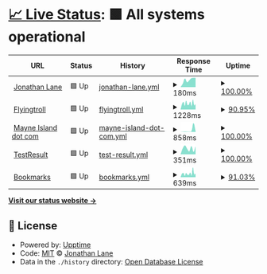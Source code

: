 # [📈 Live Status](https://lanej0.github.io/upptime): <!--live status--> **🟩 All systems operational**

<!--start: status pages-->
<!-- This summary is generated by Upptime (https://github.com/upptime/upptime) -->
<!-- Do not edit this manually, your changes will be overwritten -->
<!-- prettier-ignore -->
| URL | Status | History | Response Time | Uptime |
| --- | ------ | ------- | ------------- | ------ |
| <img alt="" src="https://icons.duckduckgo.com/ip3/jonathanlane.ca.ico" height="13"> [Jonathan Lane](https://jonathanlane.ca) | 🟩 Up | [jonathan-lane.yml](https://github.com/lanej0/upptime/commits/HEAD/history/jonathan-lane.yml) | <details><summary><img alt="Response time graph" src="./graphs/jonathan-lane/response-time-week.png" height="20"> 180ms</summary><br><a href="https://lanej0.github.io/upptime/history/jonathan-lane"><img alt="Response time 134" src="https://img.shields.io/endpoint?url=https%3A%2F%2Fraw.githubusercontent.com%2Flanej0%2Fupptime%2FHEAD%2Fapi%2Fjonathan-lane%2Fresponse-time.json"></a><br><a href="https://lanej0.github.io/upptime/history/jonathan-lane"><img alt="24-hour response time 230" src="https://img.shields.io/endpoint?url=https%3A%2F%2Fraw.githubusercontent.com%2Flanej0%2Fupptime%2FHEAD%2Fapi%2Fjonathan-lane%2Fresponse-time-day.json"></a><br><a href="https://lanej0.github.io/upptime/history/jonathan-lane"><img alt="7-day response time 180" src="https://img.shields.io/endpoint?url=https%3A%2F%2Fraw.githubusercontent.com%2Flanej0%2Fupptime%2FHEAD%2Fapi%2Fjonathan-lane%2Fresponse-time-week.json"></a><br><a href="https://lanej0.github.io/upptime/history/jonathan-lane"><img alt="30-day response time 142" src="https://img.shields.io/endpoint?url=https%3A%2F%2Fraw.githubusercontent.com%2Flanej0%2Fupptime%2FHEAD%2Fapi%2Fjonathan-lane%2Fresponse-time-month.json"></a><br><a href="https://lanej0.github.io/upptime/history/jonathan-lane"><img alt="1-year response time 136" src="https://img.shields.io/endpoint?url=https%3A%2F%2Fraw.githubusercontent.com%2Flanej0%2Fupptime%2FHEAD%2Fapi%2Fjonathan-lane%2Fresponse-time-year.json"></a></details> | <details><summary><a href="https://lanej0.github.io/upptime/history/jonathan-lane">100.00%</a></summary><a href="https://lanej0.github.io/upptime/history/jonathan-lane"><img alt="All-time uptime 100.00%" src="https://img.shields.io/endpoint?url=https%3A%2F%2Fraw.githubusercontent.com%2Flanej0%2Fupptime%2FHEAD%2Fapi%2Fjonathan-lane%2Fuptime.json"></a><br><a href="https://lanej0.github.io/upptime/history/jonathan-lane"><img alt="24-hour uptime 100.00%" src="https://img.shields.io/endpoint?url=https%3A%2F%2Fraw.githubusercontent.com%2Flanej0%2Fupptime%2FHEAD%2Fapi%2Fjonathan-lane%2Fuptime-day.json"></a><br><a href="https://lanej0.github.io/upptime/history/jonathan-lane"><img alt="7-day uptime 100.00%" src="https://img.shields.io/endpoint?url=https%3A%2F%2Fraw.githubusercontent.com%2Flanej0%2Fupptime%2FHEAD%2Fapi%2Fjonathan-lane%2Fuptime-week.json"></a><br><a href="https://lanej0.github.io/upptime/history/jonathan-lane"><img alt="30-day uptime 100.00%" src="https://img.shields.io/endpoint?url=https%3A%2F%2Fraw.githubusercontent.com%2Flanej0%2Fupptime%2FHEAD%2Fapi%2Fjonathan-lane%2Fuptime-month.json"></a><br><a href="https://lanej0.github.io/upptime/history/jonathan-lane"><img alt="1-year uptime 100.00%" src="https://img.shields.io/endpoint?url=https%3A%2F%2Fraw.githubusercontent.com%2Flanej0%2Fupptime%2FHEAD%2Fapi%2Fjonathan-lane%2Fuptime-year.json"></a></details>
| <img alt="" src="https://icons.duckduckgo.com/ip3/flyingtroll.com.ico" height="13"> [Flyingtroll](https://flyingtroll.com) | 🟩 Up | [flyingtroll.yml](https://github.com/lanej0/upptime/commits/HEAD/history/flyingtroll.yml) | <details><summary><img alt="Response time graph" src="./graphs/flyingtroll/response-time-week.png" height="20"> 1228ms</summary><br><a href="https://lanej0.github.io/upptime/history/flyingtroll"><img alt="Response time 297" src="https://img.shields.io/endpoint?url=https%3A%2F%2Fraw.githubusercontent.com%2Flanej0%2Fupptime%2FHEAD%2Fapi%2Fflyingtroll%2Fresponse-time.json"></a><br><a href="https://lanej0.github.io/upptime/history/flyingtroll"><img alt="24-hour response time 3765" src="https://img.shields.io/endpoint?url=https%3A%2F%2Fraw.githubusercontent.com%2Flanej0%2Fupptime%2FHEAD%2Fapi%2Fflyingtroll%2Fresponse-time-day.json"></a><br><a href="https://lanej0.github.io/upptime/history/flyingtroll"><img alt="7-day response time 1228" src="https://img.shields.io/endpoint?url=https%3A%2F%2Fraw.githubusercontent.com%2Flanej0%2Fupptime%2FHEAD%2Fapi%2Fflyingtroll%2Fresponse-time-week.json"></a><br><a href="https://lanej0.github.io/upptime/history/flyingtroll"><img alt="30-day response time 764" src="https://img.shields.io/endpoint?url=https%3A%2F%2Fraw.githubusercontent.com%2Flanej0%2Fupptime%2FHEAD%2Fapi%2Fflyingtroll%2Fresponse-time-month.json"></a><br><a href="https://lanej0.github.io/upptime/history/flyingtroll"><img alt="1-year response time 350" src="https://img.shields.io/endpoint?url=https%3A%2F%2Fraw.githubusercontent.com%2Flanej0%2Fupptime%2FHEAD%2Fapi%2Fflyingtroll%2Fresponse-time-year.json"></a></details> | <details><summary><a href="https://lanej0.github.io/upptime/history/flyingtroll">90.95%</a></summary><a href="https://lanej0.github.io/upptime/history/flyingtroll"><img alt="All-time uptime 99.85%" src="https://img.shields.io/endpoint?url=https%3A%2F%2Fraw.githubusercontent.com%2Flanej0%2Fupptime%2FHEAD%2Fapi%2Fflyingtroll%2Fuptime.json"></a><br><a href="https://lanej0.github.io/upptime/history/flyingtroll"><img alt="24-hour uptime 99.39%" src="https://img.shields.io/endpoint?url=https%3A%2F%2Fraw.githubusercontent.com%2Flanej0%2Fupptime%2FHEAD%2Fapi%2Fflyingtroll%2Fuptime-day.json"></a><br><a href="https://lanej0.github.io/upptime/history/flyingtroll"><img alt="7-day uptime 90.95%" src="https://img.shields.io/endpoint?url=https%3A%2F%2Fraw.githubusercontent.com%2Flanej0%2Fupptime%2FHEAD%2Fapi%2Fflyingtroll%2Fuptime-week.json"></a><br><a href="https://lanej0.github.io/upptime/history/flyingtroll"><img alt="30-day uptime 97.43%" src="https://img.shields.io/endpoint?url=https%3A%2F%2Fraw.githubusercontent.com%2Flanej0%2Fupptime%2FHEAD%2Fapi%2Fflyingtroll%2Fuptime-month.json"></a><br><a href="https://lanej0.github.io/upptime/history/flyingtroll"><img alt="1-year uptime 99.51%" src="https://img.shields.io/endpoint?url=https%3A%2F%2Fraw.githubusercontent.com%2Flanej0%2Fupptime%2FHEAD%2Fapi%2Fflyingtroll%2Fuptime-year.json"></a></details>
| <img alt="" src="https://icons.duckduckgo.com/ip3/mayneisland.com.ico" height="13"> [Mayne Island dot com](https://mayneisland.com) | 🟩 Up | [mayne-island-dot-com.yml](https://github.com/lanej0/upptime/commits/HEAD/history/mayne-island-dot-com.yml) | <details><summary><img alt="Response time graph" src="./graphs/mayne-island-dot-com/response-time-week.png" height="20"> 858ms</summary><br><a href="https://lanej0.github.io/upptime/history/mayne-island-dot-com"><img alt="Response time 194" src="https://img.shields.io/endpoint?url=https%3A%2F%2Fraw.githubusercontent.com%2Flanej0%2Fupptime%2FHEAD%2Fapi%2Fmayne-island-dot-com%2Fresponse-time.json"></a><br><a href="https://lanej0.github.io/upptime/history/mayne-island-dot-com"><img alt="24-hour response time 186" src="https://img.shields.io/endpoint?url=https%3A%2F%2Fraw.githubusercontent.com%2Flanej0%2Fupptime%2FHEAD%2Fapi%2Fmayne-island-dot-com%2Fresponse-time-day.json"></a><br><a href="https://lanej0.github.io/upptime/history/mayne-island-dot-com"><img alt="7-day response time 858" src="https://img.shields.io/endpoint?url=https%3A%2F%2Fraw.githubusercontent.com%2Flanej0%2Fupptime%2FHEAD%2Fapi%2Fmayne-island-dot-com%2Fresponse-time-week.json"></a><br><a href="https://lanej0.github.io/upptime/history/mayne-island-dot-com"><img alt="30-day response time 311" src="https://img.shields.io/endpoint?url=https%3A%2F%2Fraw.githubusercontent.com%2Flanej0%2Fupptime%2FHEAD%2Fapi%2Fmayne-island-dot-com%2Fresponse-time-month.json"></a><br><a href="https://lanej0.github.io/upptime/history/mayne-island-dot-com"><img alt="1-year response time 146" src="https://img.shields.io/endpoint?url=https%3A%2F%2Fraw.githubusercontent.com%2Flanej0%2Fupptime%2FHEAD%2Fapi%2Fmayne-island-dot-com%2Fresponse-time-year.json"></a></details> | <details><summary><a href="https://lanej0.github.io/upptime/history/mayne-island-dot-com">100.00%</a></summary><a href="https://lanej0.github.io/upptime/history/mayne-island-dot-com"><img alt="All-time uptime 99.56%" src="https://img.shields.io/endpoint?url=https%3A%2F%2Fraw.githubusercontent.com%2Flanej0%2Fupptime%2FHEAD%2Fapi%2Fmayne-island-dot-com%2Fuptime.json"></a><br><a href="https://lanej0.github.io/upptime/history/mayne-island-dot-com"><img alt="24-hour uptime 100.00%" src="https://img.shields.io/endpoint?url=https%3A%2F%2Fraw.githubusercontent.com%2Flanej0%2Fupptime%2FHEAD%2Fapi%2Fmayne-island-dot-com%2Fuptime-day.json"></a><br><a href="https://lanej0.github.io/upptime/history/mayne-island-dot-com"><img alt="7-day uptime 100.00%" src="https://img.shields.io/endpoint?url=https%3A%2F%2Fraw.githubusercontent.com%2Flanej0%2Fupptime%2FHEAD%2Fapi%2Fmayne-island-dot-com%2Fuptime-week.json"></a><br><a href="https://lanej0.github.io/upptime/history/mayne-island-dot-com"><img alt="30-day uptime 100.00%" src="https://img.shields.io/endpoint?url=https%3A%2F%2Fraw.githubusercontent.com%2Flanej0%2Fupptime%2FHEAD%2Fapi%2Fmayne-island-dot-com%2Fuptime-month.json"></a><br><a href="https://lanej0.github.io/upptime/history/mayne-island-dot-com"><img alt="1-year uptime 100.00%" src="https://img.shields.io/endpoint?url=https%3A%2F%2Fraw.githubusercontent.com%2Flanej0%2Fupptime%2FHEAD%2Fapi%2Fmayne-island-dot-com%2Fuptime-year.json"></a></details>
| <img alt="" src="https://icons.duckduckgo.com/ip3/testresult.co.ico" height="13"> [TestResult](https://testresult.co/) | 🟩 Up | [test-result.yml](https://github.com/lanej0/upptime/commits/HEAD/history/test-result.yml) | <details><summary><img alt="Response time graph" src="./graphs/test-result/response-time-week.png" height="20"> 351ms</summary><br><a href="https://lanej0.github.io/upptime/history/test-result"><img alt="Response time 291" src="https://img.shields.io/endpoint?url=https%3A%2F%2Fraw.githubusercontent.com%2Flanej0%2Fupptime%2FHEAD%2Fapi%2Ftest-result%2Fresponse-time.json"></a><br><a href="https://lanej0.github.io/upptime/history/test-result"><img alt="24-hour response time 463" src="https://img.shields.io/endpoint?url=https%3A%2F%2Fraw.githubusercontent.com%2Flanej0%2Fupptime%2FHEAD%2Fapi%2Ftest-result%2Fresponse-time-day.json"></a><br><a href="https://lanej0.github.io/upptime/history/test-result"><img alt="7-day response time 351" src="https://img.shields.io/endpoint?url=https%3A%2F%2Fraw.githubusercontent.com%2Flanej0%2Fupptime%2FHEAD%2Fapi%2Ftest-result%2Fresponse-time-week.json"></a><br><a href="https://lanej0.github.io/upptime/history/test-result"><img alt="30-day response time 381" src="https://img.shields.io/endpoint?url=https%3A%2F%2Fraw.githubusercontent.com%2Flanej0%2Fupptime%2FHEAD%2Fapi%2Ftest-result%2Fresponse-time-month.json"></a><br><a href="https://lanej0.github.io/upptime/history/test-result"><img alt="1-year response time 291" src="https://img.shields.io/endpoint?url=https%3A%2F%2Fraw.githubusercontent.com%2Flanej0%2Fupptime%2FHEAD%2Fapi%2Ftest-result%2Fresponse-time-year.json"></a></details> | <details><summary><a href="https://lanej0.github.io/upptime/history/test-result">100.00%</a></summary><a href="https://lanej0.github.io/upptime/history/test-result"><img alt="All-time uptime 100.00%" src="https://img.shields.io/endpoint?url=https%3A%2F%2Fraw.githubusercontent.com%2Flanej0%2Fupptime%2FHEAD%2Fapi%2Ftest-result%2Fuptime.json"></a><br><a href="https://lanej0.github.io/upptime/history/test-result"><img alt="24-hour uptime 100.00%" src="https://img.shields.io/endpoint?url=https%3A%2F%2Fraw.githubusercontent.com%2Flanej0%2Fupptime%2FHEAD%2Fapi%2Ftest-result%2Fuptime-day.json"></a><br><a href="https://lanej0.github.io/upptime/history/test-result"><img alt="7-day uptime 100.00%" src="https://img.shields.io/endpoint?url=https%3A%2F%2Fraw.githubusercontent.com%2Flanej0%2Fupptime%2FHEAD%2Fapi%2Ftest-result%2Fuptime-week.json"></a><br><a href="https://lanej0.github.io/upptime/history/test-result"><img alt="30-day uptime 100.00%" src="https://img.shields.io/endpoint?url=https%3A%2F%2Fraw.githubusercontent.com%2Flanej0%2Fupptime%2FHEAD%2Fapi%2Ftest-result%2Fuptime-month.json"></a><br><a href="https://lanej0.github.io/upptime/history/test-result"><img alt="1-year uptime 100.00%" src="https://img.shields.io/endpoint?url=https%3A%2F%2Fraw.githubusercontent.com%2Flanej0%2Fupptime%2FHEAD%2Fapi%2Ftest-result%2Fuptime-year.json"></a></details>
| <img alt="" src="https://icons.duckduckgo.com/ip3/save.flyingtroll.com.ico" height="13"> [Bookmarks](https://save.flyingtroll.com/) | 🟩 Up | [bookmarks.yml](https://github.com/lanej0/upptime/commits/HEAD/history/bookmarks.yml) | <details><summary><img alt="Response time graph" src="./graphs/bookmarks/response-time-week.png" height="20"> 639ms</summary><br><a href="https://lanej0.github.io/upptime/history/bookmarks"><img alt="Response time 482" src="https://img.shields.io/endpoint?url=https%3A%2F%2Fraw.githubusercontent.com%2Flanej0%2Fupptime%2FHEAD%2Fapi%2Fbookmarks%2Fresponse-time.json"></a><br><a href="https://lanej0.github.io/upptime/history/bookmarks"><img alt="24-hour response time 645" src="https://img.shields.io/endpoint?url=https%3A%2F%2Fraw.githubusercontent.com%2Flanej0%2Fupptime%2FHEAD%2Fapi%2Fbookmarks%2Fresponse-time-day.json"></a><br><a href="https://lanej0.github.io/upptime/history/bookmarks"><img alt="7-day response time 639" src="https://img.shields.io/endpoint?url=https%3A%2F%2Fraw.githubusercontent.com%2Flanej0%2Fupptime%2FHEAD%2Fapi%2Fbookmarks%2Fresponse-time-week.json"></a><br><a href="https://lanej0.github.io/upptime/history/bookmarks"><img alt="30-day response time 617" src="https://img.shields.io/endpoint?url=https%3A%2F%2Fraw.githubusercontent.com%2Flanej0%2Fupptime%2FHEAD%2Fapi%2Fbookmarks%2Fresponse-time-month.json"></a><br><a href="https://lanej0.github.io/upptime/history/bookmarks"><img alt="1-year response time 482" src="https://img.shields.io/endpoint?url=https%3A%2F%2Fraw.githubusercontent.com%2Flanej0%2Fupptime%2FHEAD%2Fapi%2Fbookmarks%2Fresponse-time-year.json"></a></details> | <details><summary><a href="https://lanej0.github.io/upptime/history/bookmarks">91.03%</a></summary><a href="https://lanej0.github.io/upptime/history/bookmarks"><img alt="All-time uptime 99.34%" src="https://img.shields.io/endpoint?url=https%3A%2F%2Fraw.githubusercontent.com%2Flanej0%2Fupptime%2FHEAD%2Fapi%2Fbookmarks%2Fuptime.json"></a><br><a href="https://lanej0.github.io/upptime/history/bookmarks"><img alt="24-hour uptime 100.00%" src="https://img.shields.io/endpoint?url=https%3A%2F%2Fraw.githubusercontent.com%2Flanej0%2Fupptime%2FHEAD%2Fapi%2Fbookmarks%2Fuptime-day.json"></a><br><a href="https://lanej0.github.io/upptime/history/bookmarks"><img alt="7-day uptime 91.03%" src="https://img.shields.io/endpoint?url=https%3A%2F%2Fraw.githubusercontent.com%2Flanej0%2Fupptime%2FHEAD%2Fapi%2Fbookmarks%2Fuptime-week.json"></a><br><a href="https://lanej0.github.io/upptime/history/bookmarks"><img alt="30-day uptime 97.94%" src="https://img.shields.io/endpoint?url=https%3A%2F%2Fraw.githubusercontent.com%2Flanej0%2Fupptime%2FHEAD%2Fapi%2Fbookmarks%2Fuptime-month.json"></a><br><a href="https://lanej0.github.io/upptime/history/bookmarks"><img alt="1-year uptime 99.34%" src="https://img.shields.io/endpoint?url=https%3A%2F%2Fraw.githubusercontent.com%2Flanej0%2Fupptime%2FHEAD%2Fapi%2Fbookmarks%2Fuptime-year.json"></a></details>

<!--end: status pages-->

[**Visit our status website →**](https://lanej0.github.io/upptime)

## 📄 License

- Powered by: [Upptime](https://github.com/upptime/upptime)
- Code: [MIT](./LICENSE) © [Jonathan Lane](http://jonathanlane.ca/)
- Data in the `./history` directory: [Open Database License](https://opendatacommons.org/licenses/odbl/1-0/)
